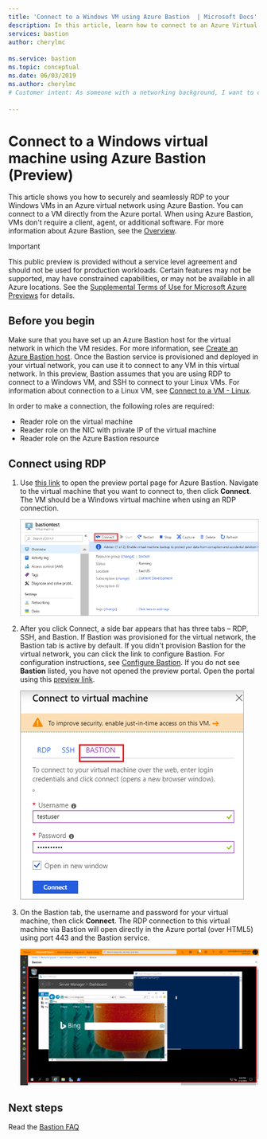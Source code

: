 ```yaml
---
title: 'Connect to a Windows VM using Azure Bastion  | Microsoft Docs'
description: In this article, learn how to connect to an Azure Virtual Machine running Windows by using Azure Bastion.
services: bastion
author: cherylmc

ms.service: bastion
ms.topic: conceptual
ms.date: 06/03/2019
ms.author: cherylmc
# Customer intent: As someone with a networking background, I want to connect to an Azure virtual machine running Windows that doesn't have a public IP address by using Azure Bastion.

---
```


# Connect to a Windows virtual machine using Azure Bastion (Preview)

This article shows you how to securely and seamlessly RDP to your Windows VMs in an Azure virtual network using Azure Bastion. You can connect to a VM directly from the Azure portal. When using Azure Bastion, VMs don't require a client, agent, or additional software. For more information about Azure Bastion, see the [Overview](bastion-overview.md).

> [!IMPORTANT]
> This public preview is provided without a service level agreement and should not be used for production workloads. Certain features may not be supported, may have constrained capabilities, or may not be available in all Azure locations. See the [Supplemental Terms of Use for Microsoft Azure Previews](https://azure.microsoft.com/support/legal/preview-supplemental-terms/) for details.
>

## Before you begin

Make sure that you have set up an Azure Bastion host for the virtual network in which the VM resides. For more information, see [Create an Azure Bastion host](bastion-create-host-portal.md). Once the Bastion service is provisioned and deployed in your virtual network, you can use it to connect to any VM in this virtual network. In this preview, Bastion assumes that you are using RDP to connect to a Windows VM, and SSH to connect to your Linux VMs. For information about connection to a Linux VM, see [Connect to a VM - Linux](bastion-connect-vm-ssh.md).

In order to make a connection, the following roles are required:

* Reader role on the virtual machine
* Reader role on the NIC with private IP of the virtual machine
* Reader role on the Azure Bastion resource

## <a name="rdp"></a>Connect using RDP

1. Use [this link](https://aka.ms/BastionHost) to open the preview portal page for Azure Bastion. Navigate to the virtual machine that you want to connect to, then click **Connect**. The VM should be a Windows virtual machine when using an RDP connection.

    ![VM connect](./media/bastion-connect-vm-rdp/connect.png)

1. After you click Connect, a side bar appears that has three tabs – RDP, SSH, and Bastion. If Bastion was provisioned for the virtual network, the Bastion tab is active by default. If you didn't provision Bastion for the virtual network, you can click the link to configure Bastion. For configuration instructions, see [Configure Bastion](bastion-create-host-portal.md). If you do not see **Bastion** listed, you have not opened the preview portal. Open the portal using this [preview link](https://aka.ms/BastionHost).

    ![VM connect](./media/bastion-connect-vm-rdp/bastion.png)

1. On the Bastion tab, the username and password for your virtual machine, then click **Connect**. The RDP connection to this virtual machine via Bastion will open directly in the Azure portal (over HTML5) using port 443 and the Bastion service.

    ![VM connect](./media/bastion-connect-vm-rdp/443rdp.png)
 
## Next steps

Read the [Bastion FAQ](bastion-faq.md)
